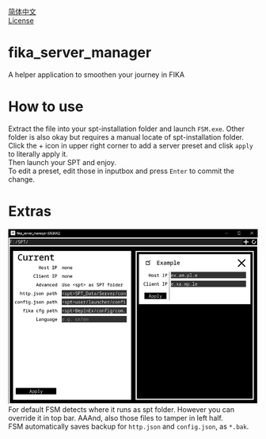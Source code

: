 [简体中文](README_CN.md)<br>
[License](LICENSE)<br>
# fika_server_manager
 A helper application to smoothen your journey in FIKA

# How to use
 Extract the file into your spt-installation folder and launch `FSM.exe`. Other folder is also okay but requires a manual locate of spt-installation folder.<br>
 Click the + icon in upper right corner to add a server preset and clisk `apply` to literally apply it.<br>
 Then launch your SPT and enjoy.<br>
 To edit a preset, edit those in inputbox and press `Enter` to commit the change.

# Extras
 ![p0](readme_res/p0.png)
 For default FSM detects where it runs as spt folder. However you can override it in top bar. AAAnd, also those files to tamper in left half.<br>
 FSM automatically saves backup for `http.json` and `config.json`, as `*.bak`.